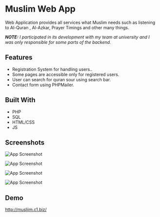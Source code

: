 
# Muslim Web App

Web Application provides all services what Muslim needs such as listening to Al-Quran , Al-Azkar, Prayer Timings and other many things.

_**NOTE:** I participated in its development with my team at university and I was only responsible for some parts of the backend._



## Features

- Registration System for handling users..
- Some pages are accessible only for registered users.
- User can search for quran sour using search bar.
- Contact form using PHPMailer.
## Built With

- PHP
- SQL
- HTML/CSS
- JS


## Screenshots

![App Screenshot](https://www.linkpicture.com/q/مسلم.png)

![App Screenshot](https://www.linkpicture.com/q/Web-capture_27-5-2022_201329_musliim.c1.biz.jpeg)

![App Screenshot](https://www.linkpicture.com/q/Web-capture_27-5-2022_201329_musliim.c1.biz-Copy.jpeg)

![App Screenshot](https://www.linkpicture.com/q/Web-capture_27-5-2022_201329_musliim.c1.biz-Copy-Copy-Copy.jpeg)


## Demo

http://musliim.c1.biz/
